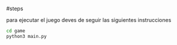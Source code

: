 #steps

para ejecutar el juego deves de seguir las siguientes instrucciones
``` sh
cd game
python3 main.py

```